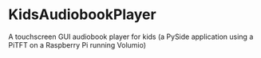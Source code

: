 # KidsAudiobookPlayer
A touchscreen GUI audiobook player for kids (a PySide application using a PiTFT on a Raspberry Pi running Volumio)

